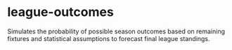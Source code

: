 # league-outcomes
Simulates the probability of possible season outcomes based on remaining fixtures and statistical assumptions to forecast final league standings.
